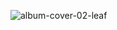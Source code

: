 ![album-cover-02-leaf](https://github.com/user-attachments/assets/6ac8cf20-68e0-455b-9d56-ba5d4a5b2431)
